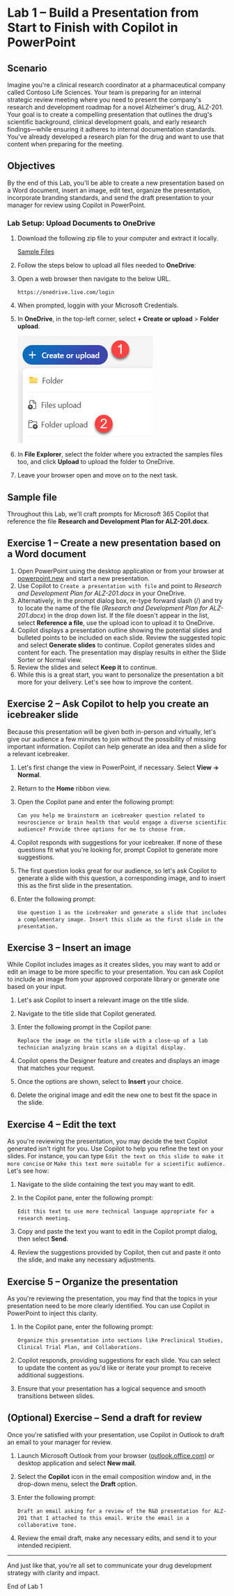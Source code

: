 # Lab 1 – Build a Presentation from Start to Finish with Copilot in PowerPoint

## Scenario

Imagine you're a clinical research coordinator at a pharmaceutical company called Contoso Life Sciences. Your team is preparing for an internal strategic review meeting where you need to present the company's research and development roadmap for a novel Alzheimer's drug, ALZ-201. Your goal is to create a compelling presentation that outlines the drug's scientific background, clinical development goals, and early research findings—while ensuring it adheres to internal documentation standards. You've already developed a research plan for the drug and want to use that content when preparing for the meeting.

## Objectives

By the end of this Lab, you'll be able to create a new presentation based on a Word document, insert an image, edit text, organize the presentation, incorporate branding standards, and send the draft presentation to your manager for review using Copilot in PowerPoint.


### Lab Setup: Upload Documents to OneDrive 

1. Download the following zip file to your computer and extract it locally.

   [Sample Files](https://github.com/opsgility/copilot/raw/refs/heads/main/ohiostate/SampleFiles.zip)



1. Follow the steps below to upload all files needed to **OneDrive**:

1. Open a web browser then navigate to the below URL. 

    ```
    https://onedrive.live.com/login
    ```

1. When prompted, loggin with your Microsoft Credentials. 

1. In **OneDrive**, in the top-left corner, select **+ Create or upload** > **Folder upload**.

    [![Screenshot of add new folder](media/add_new.png)](media/add_new.png)

1. In **File Explorer**, select the folder where you extracted the samples files too, and click **Upload** to upload the folder to OneDrive.

1. Leave your browser open and move on to the next task.


## Sample file

Throughout this Lab, we'll craft prompts for Microsoft 365 Copilot that reference the file **Research and Development Plan for ALZ-201.docx**. 

## Exercise 1 – Create a new presentation based on a Word document

1. Open PowerPoint using the desktop application or from your browser at [powerpoint.new](https://powerpoint.new) and start a new presentation.
2. Use Copilot to `Create a presentation with file` and point to *Research and Development Plan for ALZ-201.docx* in your OneDrive.
3. Alternatively, in the prompt dialog box, re-type forward slash (/) and try to locate the name of the file (*Research and Development Plan for ALZ-201.docx*) in the drop down list. If the file doesn't appear in the list, select **Reference a file**, use the upload icon to upload it to OneDrive. 
4. Copilot displays a presentation outline showing the potential slides and bulleted points to be included on each slide. Review the suggested topic and select **Generate slides** to continue. Copilot generates slides and content for each. The presentation may display results in either the Slide Sorter or Normal view.
5. Review the slides and select **Keep it** to continue.
6. While this is a great start, you want to personalize the presentation a bit more for your delivery. Let's see how to improve the content.

## Exercise 2 – Ask Copilot to help you create an icebreaker slide

Because this presentation will be given both in-person and virtually, let's give our audience a few minutes to join without the possibility of missing important information. Copilot can help generate an idea and then a slide for a relevant icebreaker.

1. Let's first change the view in PowerPoint, if necessary. Select **View -> Normal**.
2. Return to the **Home** ribbon view.
3. Open the Copilot pane and enter the following prompt:

   ```
   Can you help me brainstorm an icebreaker question related to neuroscience or brain health that would engage a diverse scientific audience? Provide three options for me to choose from.
   ```

4. Copilot responds with suggestions for your icebreaker. If none of these questions fit what you're looking for, prompt Copilot to generate more suggestions.
5. The first question looks great for our audience, so let's ask Copilot to generate a slide with this question, a corresponding image, and to insert this as the first slide in the presentation.
6. Enter the following prompt:

   ```
   Use question 1 as the icebreaker and generate a slide that includes a complementary image. Insert this slide as the first slide in the presentation.
   ```

## Exercise 3 – Insert an image

While Copilot includes images as it creates slides, you may want to add or edit an image to be more specific to your presentation. You can ask Copilot to include an image from your approved corporate library or generate one based on your input.

1. Let's ask Copilot to insert a relevant image on the title slide.
2. Navigate to the title slide that Copilot generated.
3. Enter the following prompt in the Copilot pane:

   ```
   Replace the image on the title slide with a close-up of a lab technician analyzing brain scans on a digital display.
   ```

4. Copilot opens the Designer feature and creates and displays an image that matches your request.
5. Once the options are shown, select to **Insert** your choice.
6. Delete the original image and edit the new one to best fit the space in the slide.

## Exercise 4 – Edit the text

As you're reviewing the presentation, you may decide the text Copilot generated isn't right for you. Use Copilot to help you refine the text on your slides. For instance, you can type `Edit the text on this slide to make it more concise` or `Make this text more suitable for a scientific audience.` Let's see how:

1. Navigate to the slide containing the text you may want to edit.
2. In the Copilot pane, enter the following prompt:

   ```
   Edit this text to use more technical language appropriate for a research meeting.
   ```

3. Copy and paste the text you want to edit in the Copilot prompt dialog, then select **Send**.
4. Review the suggestions provided by Copilot, then cut and paste it onto the slide, and make any necessary adjustments.

## Exercise 5 – Organize the presentation

As you're reviewing the presentation, you may find that the topics in your presentation need to be more clearly identified. You can use Copilot in PowerPoint to inject this clarity.

1. In the Copilot pane, enter the following prompt:

   ```
   Organize this presentation into sections like Preclinical Studies, Clinical Trial Plan, and Collaborations.
   ```

2. Copilot responds, providing suggestions for each slide. You can select to update the content as you'd like or iterate your prompt to receive additional suggestions.
3. Ensure that your presentation has a logical sequence and smooth transitions between slides.

## (Optional) Exercise – Send a draft for review

Once you're satisfied with your presentation, use Copilot in Outlook to draft an email to your manager for review.

1. Launch Microsoft Outlook from your browser ([outlook.office.com](https://outlook.office.com)) or desktop application and select **New mail**.
2. Select the **Copilot** icon in the email composition window and, in the drop-down menu, select the **Draft** option.
3. Enter the following prompt:

   ```
   Draft an email asking for a review of the R&D presentation for ALZ-201 that I attached to this email. Write the email in a collaborative tone.
   ```

4. Review the email draft, make any necessary edits, and send it to your intended recipient.

---

And just like that, you're all set to communicate your drug development strategy with clarity and impact.  

End of Lab 1